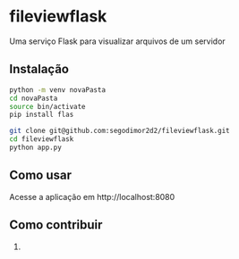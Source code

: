 # fileviewflask

Uma serviço Flask para visualizar arquivos de um servidor

## Instalação

```bash
python -m venv novaPasta
cd novaPasta
source bin/activate
pip install flas

git clone git@github.com:segodimor2d2/fileviewflask.git
cd fileviewflask
python app.py
```

## Como usar

Acesse a aplicação em http://localhost:8080

## Como contribuir

1.


